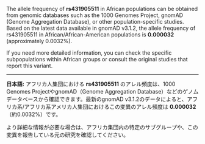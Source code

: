 The allele frequency of **rs431905511** in African populations can be obtained from genomic databases such as the 1000 Genomes Project, gnomAD (Genome Aggregation Database), or other population-specific studies. Based on the latest data available in gnomAD v3.1.2, the allele frequency of rs431905511 in African/African-American populations is **0.000032** (approximately 0.0032%).

If you need more detailed information, you can check the specific subpopulations within African groups or consult the original studies that report this variant.

---

**日本語:**
アフリカ人集団における **rs431905511** のアレル頻度は、1000 Genomes ProjectやgnomAD（Genome Aggregation Database）などのゲノムデータベースから確認できます。最新のgnomAD v3.1.2のデータによると、アフリカ系/アフリカ系アメリカ人集団におけるこの変異のアレル頻度は **0.000032**（約0.0032%）です。

より詳細な情報が必要な場合は、アフリカ集団内の特定のサブグループや、この変異を報告している元の研究を確認してください。